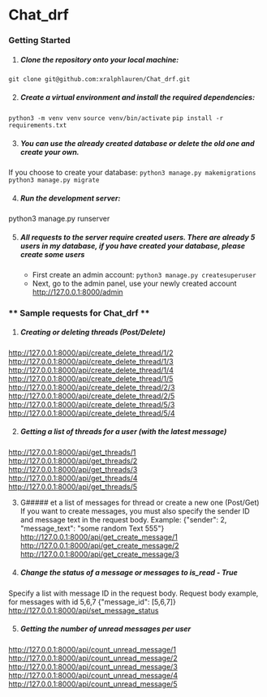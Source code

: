 # Chat_drf

### Getting Started

1. ##### Clone the repository onto your local machine:
```git clone git@github.com:xralphlauren/Chat_drf.git```

2. ##### Create a virtual environment and install the required dependencies:
```python3 -m venv venv```
```source venv/bin/activate```
```pip install -r requirements.txt```

3. ##### You can use the already created database or delete the old one and create your own.
If you choose to create your database:
```python3 manage.py makemigrations```
```python3 manage.py migrate```

4. ##### Run the development server:
python3 manage.py runserver

5. ##### All requests to the server require created users. There are already 5 users in my database, if you have created your database, please create some users
    - First create an admin account:
      ```python3 manage.py createsuperuser```
    - Next, go to the admin panel, use your newly created account
      http://127.0.0.1:8000/admin
   

### ** Sample requests for Chat_drf **

1. ##### Creating or deleting threads (Post/Delete)
http://127.0.0.1:8000/api/create_delete_thread/1/2
http://127.0.0.1:8000/api/create_delete_thread/1/3
http://127.0.0.1:8000/api/create_delete_thread/1/4
http://127.0.0.1:8000/api/create_delete_thread/1/5
http://127.0.0.1:8000/api/create_delete_thread/2/3
http://127.0.0.1:8000/api/create_delete_thread/2/5
http://127.0.0.1:8000/api/create_delete_thread/5/3
http://127.0.0.1:8000/api/create_delete_thread/5/4

2. ##### Getting a list of threads for a user (with the latest message)
http://127.0.0.1:8000/api/get_threads/1
http://127.0.0.1:8000/api/get_threads/2
http://127.0.0.1:8000/api/get_threads/3
http://127.0.0.1:8000/api/get_threads/4
http://127.0.0.1:8000/api/get_threads/5

3. G##### et a list of messages for thread or create a new one (Post/Get)
If you want to create messages, you must also specify the sender ID and message text in the request body. Example: {"sender": 2, "message_text": "some random Text 555"}
http://127.0.0.1:8000/api/get_create_message/1
http://127.0.0.1:8000/api/get_create_message/2
http://127.0.0.1:8000/api/get_create_message/3

4. ##### Change the status of a message or messages to is_read - True
Specify a list with message ID in the request body. Request body example, for messages with id 5,6,7  {"message_id": [5,6,7]}
http://127.0.0.1:8000/api/set_message_status

5. ##### Getting the number of unread messages per user
http://127.0.0.1:8000/api/count_unread_message/1
http://127.0.0.1:8000/api/count_unread_message/2
http://127.0.0.1:8000/api/count_unread_message/3
http://127.0.0.1:8000/api/count_unread_message/4
http://127.0.0.1:8000/api/count_unread_message/5